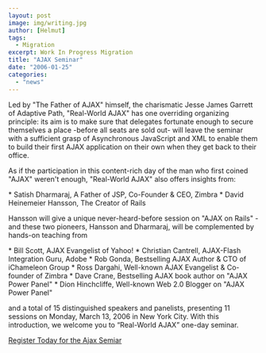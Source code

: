 ```yaml
---
layout: post
image: img/writing.jpg
author: [Helmut]
tags:
  - Migration
excerpt: Work In Progress Migration
title: "AJAX Seminar"
date: "2006-01-25"
categories: 
  - "news"
---
```


Led by "The Father of AJAX" himself, the charismatic Jesse James Garrett of Adaptive Path, "Real-World AJAX" has one overriding organizing principle: its aim is to make sure that delegates fortunate enough to secure themselves a place -before all seats are sold out- will leave the seminar with a sufficient grasp of Asynchronous JavaScript and XML to enable them to build their first AJAX application on their own when they get back to their office.

As if the participation in this content-rich day of the man who first coined "AJAX" weren't enough, "Real-World AJAX" also offers insights from:

\* Satish Dharmaraj, A Father of JSP, Co-Founder & CEO, Zimbra \* David Heinemeier Hansson, The Creator of Rails

Hansson will give a unique never-heard-before session on "AJAX on Rails" - and these two pioneers, Hansson and Dharmaraj, will be complemented by hands-on teaching from

\* Bill Scott, AJAX Evangelist of Yahoo! \* Christian Cantrell, AJAX-Flash Integration Guru, Adobe \* Rob Gonda, Bestselling AJAX Author & CTO of iChameleon Group \* Ross Dargahi, Well-known AJAX Evangelist & Co-founder of Zimbra \* Dave Crane, Bestselling AJAX book author on "AJAX Power Panel" \* Dion Hinchcliffe, Well-known Web 2.0 Blogger on "AJAX Power Panel"

and a total of 15 distinguished speakers and panelists, presenting 11 sessions on Monday, March 13, 2006 in New York City. With this introduction, we welcome you to “Real-World AJAX” one-day seminar.

[Register Today for the Ajax Semiar](http://www.ajaxseminar.com "Ajax Seminar")
